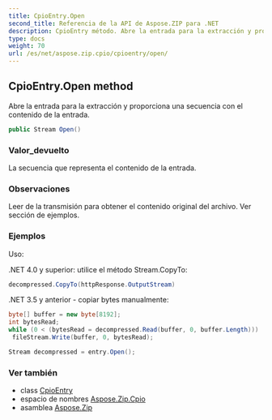 ```yaml
---
title: CpioEntry.Open
second_title: Referencia de la API de Aspose.ZIP para .NET
description: CpioEntry método. Abre la entrada para la extracción y proporciona una secuencia con el contenido de la entrada.
type: docs
weight: 70
url: /es/net/aspose.zip.cpio/cpioentry/open/
---
```

## CpioEntry.Open method

Abre la entrada para la extracción y proporciona una secuencia con el contenido de la entrada.

```csharp
public Stream Open()
```

### Valor_devuelto

La secuencia que representa el contenido de la entrada.

### Observaciones

Leer de la transmisión para obtener el contenido original del archivo. Ver sección de ejemplos.

### Ejemplos

Uso:

.NET 4.0 y superior: utilice el método Stream.CopyTo:

```csharp
decompressed.CopyTo(httpResponse.OutputStream)
```

.NET 3.5 y anterior - copiar bytes manualmente:

```csharp
byte[] buffer = new byte[8192];
int bytesRead;
while (0 < (bytesRead = decompressed.Read(buffer, 0, buffer.Length)))
 fileStream.Write(buffer, 0, bytesRead);
```

```csharp
Stream decompressed = entry.Open();
```

### Ver también

* class [CpioEntry](../)
* espacio de nombres [Aspose.Zip.Cpio](../../cpioentry/)
* asamblea [Aspose.Zip](../../../)


